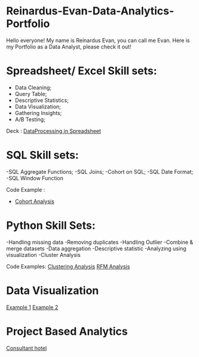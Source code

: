 # Reinardus-Evan-Data-Analytics-Portfolio
Hello everyone! My name is Reinardus Evan, you can call me Evan. Here is my Portfolio as a Data Analyst, please check it out!

# Spreadsheet/ Excel Skill sets:
- Data Cleaning;
- Query Table;
- Descriptive Statistics;
- Data Visualization;
- Gathering Insights;
- A/B Testing;

Deck : 
[DataProcessing in Spreadsheet](https://drive.google.com/file/d/1qloM3zQdGqxqrXSdJVyEsMyAs18X-cIf/view?usp=drive_link)

# SQL Skill sets:
-SQL Aggregate Functions;
-SQL Joins;
-Cohort on SQL;
-SQL Date Format;
-SQL Window Function

Code Example : 
- [Cohort Analysis](https://console.cloud.google.com/bigquery?sq=1094489392988:91c3c24200d943d98f599961417da095)

# Python Skill Sets:
-Handling missing data
-Removing duplicates
-Handling Outlier
-Combine & merge datasets
-Data aggregation
-Descriptive statistic
-Analyzing using visualization
-Cluster Analysis

Code Examples:
[Clustering Analysis](https://colab.research.google.com/drive/1QnOXqjA5TRpNMfL89DNgO2XjGSwPSzhX?usp=drive_link)
[RFM Analysis](https://colab.research.google.com/drive/1AAXpGX09V9EpjlVVhIfupuXLmOU9RCNv?usp=drive_link)

# Data Visualization
[Example 1](https://public.tableau.com/app/profile/reinardus.evan.b/viz/assignment_17019715984630/Dashboard1?publish=yes)
[Example 2](https://public.tableau.com/app/profile/reinardus.evan.b/viz/DEEP_17041042861150/XExecutiveSummary?publish=yes)


# Project Based Analytics
[Consultant hotel](https://drive.google.com/file/d/1pyYrMI9j4BSgMdt6dgAp28bYPxb_PTZP/view?usp=drive_link)



